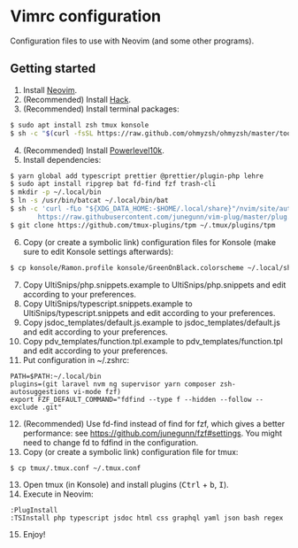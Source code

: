 # Vimrc configuration
Configuration files to use with Neovim (and some other programs).

## Getting started
1. Install [Neovim](https://github.com/neovim/neovim/wiki/Installing-Neovim).
2. (Recommended) Install [Hack](https://github.com/ryanoasis/nerd-fonts/tree/master/patched-fonts/Hack#quick-installation).
3. (Recommended) Install terminal packages:
```zsh
$ sudo apt install zsh tmux konsole
$ sh -c "$(curl -fsSL https://raw.github.com/ohmyzsh/ohmyzsh/master/tools/install.sh)"
```
4. (Recommended) Install [Powerlevel10k](https://github.com/romkatv/powerlevel10k).
5. Install dependencies:
```zsh
$ yarn global add typescript prettier @prettier/plugin-php lehre
$ sudo apt install ripgrep bat fd-find fzf trash-cli
$ mkdir -p ~/.local/bin
$ ln -s /usr/bin/batcat ~/.local/bin/bat
$ sh -c 'curl -fLo "${XDG_DATA_HOME:-$HOME/.local/share}"/nvim/site/autoload/plug.vim --create-dirs \
       https://raw.githubusercontent.com/junegunn/vim-plug/master/plug.vim'
$ git clone https://github.com/tmux-plugins/tpm ~/.tmux/plugins/tpm
```
6. Copy (or create a symbolic link) configuration files for Konsole (make sure to edit Konsole settings afterwards):
```zsh
$ cp konsole/Ramon.profile konsole/GreenOnBlack.colorscheme ~/.local/share/konsole/
```
7. Copy UltiSnips/php.snippets.example to UltiSnips/php.snippets and edit according to your preferences.
8. Copy UltiSnips/typescript.snippets.example to UltiSnips/typescript.snippets and edit according to your preferences.
9. Copy jsdoc_templates/default.js.example to jsdoc_templates/default.js and edit according to your preferences.
10. Copy pdv_templates/function.tpl.example to pdv_templates/function.tpl and edit according to your preferences.
11. Put configuration in ~/.zshrc:
```
PATH=$PATH:~/.local/bin
plugins=(git laravel nvm ng supervisor yarn composer zsh-autosuggestions vi-mode fzf)
export FZF_DEFAULT_COMMAND="fdfind --type f --hidden --follow --exclude .git"
```
12. (Recommended) Use fd-find instead of find for fzf, which gives a better performance: see https://github.com/junegunn/fzf#settings. You might need to change fd to fdfind in the configuration.
13. Copy (or create a symbolic link) configuration file for tmux:
```zsh
$ cp tmux/.tmux.conf ~/.tmux.conf
```
13. Open tmux (in Konsole) and install plugins (<kbd>Ctrl</kbd> + <kbd>b</kbd>, <kbd>I</kbd>).
14. Execute in Neovim:
```
:PlugInstall
:TSInstall php typescript jsdoc html css graphql yaml json bash regex
```
15. Enjoy!
